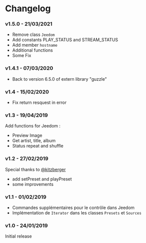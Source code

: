 # Changelog

### v1.5.0 - 21/03/2021

- Remove class `Jeedom`
- Add constants PLAY_STATUS and STREAM_STATUS
- Add member `hostname`
- Additional functions
- Some Fix


### v1.4.1 - 07/03/2020

- Back to version 6.5.0 of extern library "guzzle"


### v1.4 - 15/02/2020

- Fix return resquest in error


### v1.3 - 19/04/2019

Add functions for Jeedom :
- Preview Image
- Get artist, title, album
- Status repeat and shuffle


### v1.2 - 27/02/2019

Special thanks to [@kitzberger](https://github.com/kitzberger)

- add setPreset and playPreset
- some improvements


### v1.1 - 01/02/2019

- Commandes supplémentaires pour le contrôle dans Jeedom
- Implémentation de `Iterator` dans les classes `Presets` et `Sources`


### v1.0 - 24/01/2019

Initial release
